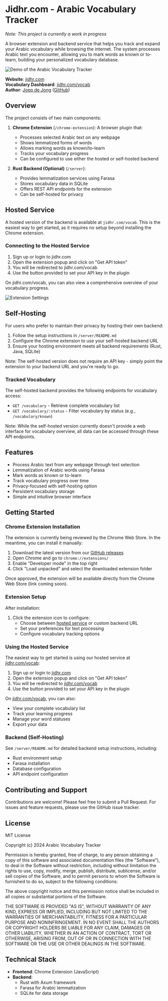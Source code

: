 # Jidhr.com - Arabic Vocabulary Tracker

_Note: This project is currently a work in progress_

A browser extension and backend service that helps you track and expand your Arabic vocabulary while browsing the internet. The system processes Arabic text you encounter, allowing you to mark words as known or to-learn, building your personalized vocabulary database.

![Demo of the Arabic Vocabulary Tracker](examples/jidhr-vocab-chrome-extension-screenshot.png)

**Website**: [jidhr.com](https://jidhr.com)  
**Vocabulary Dashboard**: [jidhr.com/vocab](https://jidhr.com/vocab)  
**Author**: [Joep de Jong](https://joepdejong.com) ([GitHub](https://github.com/joepdejong))

## Overview

The project consists of two main components:

1. **Chrome Extension** (`/chrome-extension`):
   A browser plugin that:

   - Processes selected Arabic text on any webpage
   - Shows lemmatized forms of words
   - Allows marking words as known/to-learn
   - Tracks your vocabulary progress
   - Can be configured to use either the hosted or self-hosted backend

2. **Rust Backend (Optional)** (`/server`):
   - Provides lemmatization services using Farasa
   - Stores vocabulary data in SQLite
   - Offers REST API endpoints for the extension
   - Can be self-hosted for privacy

## Hosted Service

A hosted version of the backend is available at `jidhr.com/vocab`. This is the easiest way to get started, as it requires no setup beyond installing the Chrome extension.

### Connecting to the Hosted Service

1. Sign up or login to jidhr.com
2. Open the extension popup and click on "Get API token"
3. You will be redirected to jidhr.com/vocab
4. Use the button provided to set your API key in the plugin

On jidhr.com/vocab, you can also view a comprehensive overview of your vocabulary progress.

![Extension Settings](examples/jidhr-vocab-chrome-extension-settings.png)

## Self-Hosting

For users who prefer to maintain their privacy by hosting their own backend:

1. Follow the setup instructions in `/server/README.md`
2. Configure the Chrome extension to use your self-hosted backend URL
3. Ensure your hosting environment meets all backend requirements (Rust, Java, SQLite)

Note: The self-hosted version does not require an API key - simply point the extension to your backend URL and you're ready to go.

### Tracked Vocabulary

The self-hosted backend provides the following endpoints for vocabulary access:

- `GET /vocabulary` - Retrieve complete vocabulary list
- `GET /vocabulary/:status` - Filter vocabulary by status (e.g., `/vocabulary/known`)

Note: While the self-hosted version currently doesn't provide a web interface for vocabulary overview, all data can be accessed through these API endpoints.

## Features

- Process Arabic text from any webpage through text selection
- Lemmatization of Arabic words using Farasa
- Mark words as known or to-learn
- Track vocabulary progress over time
- Privacy-focused with self-hosting option
- Persistent vocabulary storage
- Simple and intuitive browser interface

## Getting Started

### Chrome Extension Installation

The extension is currently being reviewed by the Chrome Web Store. In the meantime, you can install it manually:

1. Download the latest version from our [GitHub releases](https://github.com/sjoemelsoftware/jidhr-arabic-vocab-tracker/tree/main/chrome-extension/dist-zip)
2. Open Chrome and go to `chrome://extensions/`
3. Enable "Developer mode" in the top right
4. Click "Load unpacked" and select the downloaded extension folder

Once approved, the extension will be available directly from the Chrome Web Store (link coming soon).

### Extension Setup

After installation:

1. Click the extension icon to configure:
   - Choose between [hosted service](https://jidhr.com/vocab) or custom backend URL
   - Set your preferences for text processing
   - Configure vocabulary tracking options

### Using the Hosted Service

The easiest way to get started is using our hosted service at [jidhr.com/vocab](https://jidhr.com/vocab):

1. Sign up or login to [jidhr.com](https://jidhr.com)
2. Open the extension popup and click on "Get API token"
3. You will be redirected to [jidhr.com/vocab](https://jidhr.com/vocab)
4. Use the button provided to set your API key in the plugin

On [jidhr.com/vocab](https://jidhr.com/vocab), you can also:

- View your complete vocabulary list
- Track your learning progress
- Manage your word statuses
- Export your data

### Backend (Self-Hosting)

See `/server/README.md` for detailed backend setup instructions, including:

- Rust environment setup
- Farasa installation
- Database configuration
- API endpoint configuration

## Contributing and Support

Contributions are welcome! Please feel free to submit a Pull Request. For issues and feature requests, please use the GitHub issue tracker.

## License

MIT License

Copyright (c) 2024 Arabic Vocabulary Tracker

Permission is hereby granted, free of charge, to any person obtaining a copy
of this software and associated documentation files (the "Software"), to deal
in the Software without restriction, including without limitation the rights
to use, copy, modify, merge, publish, distribute, sublicense, and/or sell
copies of the Software, and to permit persons to whom the Software is
furnished to do so, subject to the following conditions:

The above copyright notice and this permission notice shall be included in all
copies or substantial portions of the Software.

THE SOFTWARE IS PROVIDED "AS IS", WITHOUT WARRANTY OF ANY KIND, EXPRESS OR
IMPLIED, INCLUDING BUT NOT LIMITED TO THE WARRANTIES OF MERCHANTABILITY,
FITNESS FOR A PARTICULAR PURPOSE AND NONINFRINGEMENT. IN NO EVENT SHALL THE
AUTHORS OR COPYRIGHT HOLDERS BE LIABLE FOR ANY CLAIM, DAMAGES OR OTHER
LIABILITY, WHETHER IN AN ACTION OF CONTRACT, TORT OR OTHERWISE, ARISING FROM,
OUT OF OR IN CONNECTION WITH THE SOFTWARE OR THE USE OR OTHER DEALINGS IN THE
SOFTWARE.

## Technical Stack

- **Frontend**: Chrome Extension (JavaScript)
- **Backend**:
  - Rust with Axum framework
  - Farasa for Arabic lemmatization
  - SQLite for data storage
